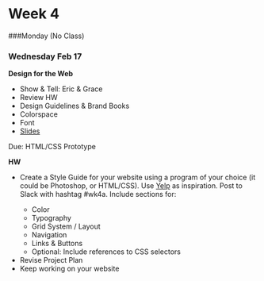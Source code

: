 # Week 4

###Monday (No Class)

### Wednesday Feb 17
<b>Design for the Web</b>
    <ul>
        <li>Show & Tell: Eric & Grace</li>
        <li>Review HW</li>
        <li>Design Guidelines & Brand Books </li>
        <li>Colorspace</li>
        <li>Font</li>
        <li><a href="http://slides.com/jasonsigal/deck-7/">Slides</a></li>
    </ul> 
    Due: HTML/CSS Prototype
    <br/>

<b>HW</b> 
<ul>
<li>Create a Style Guide for your website using a program of your choice (it could be Photoshop, or HTML/CSS). Use <a href="http://www.yelp.com/styleguide">Yelp</a> as inspiration. Post to Slack with hashtag #wk4a. Include sections for:</li>
<ul>
    <li>Color</li>
    <li>Typography</li>
    <li>Grid System / Layout</li>
    <li>Navigation</li>
    <li>Links & Buttons</li>
    <li>Optional: Include references to CSS selectors</li>
    </ul>
<li>Revise Project Plan</li>
<li>Keep working on your website</li>
</u